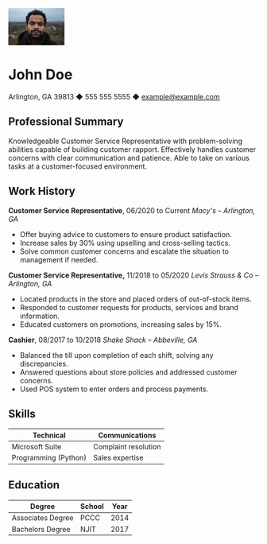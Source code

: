 ![johndoe](johndoe.jpeg)

# John Doe
Arlington, GA 39813 ◆ 555 555 5555 ◆ example@example.com

## Professional Summary

Knowledgeable Customer Service Representative with problem-solving abilities capable of building
customer rapport. Effectively handles customer concerns with clear communication and patience. Able to
take on various tasks at a customer-focused environment.

## Work History

**Customer Service Representative**, 06/2020 to Current *Macy's – Arlington,  GA*

* Offer buying advice to  customers to ensure product  satisfaction.
* Increase sales by 30% using  upselling and cross-selling  tactics.
* Solve common customer concerns  and escalate the situation to management if needed.

 **Customer Service Representative,** 11/2018 to 05/2020 *Levis Strauss & Co – Arlington, GA*

* Located products in the store and placed orders  of out-of-stock items.
* Responded to customer requests for products, services and brand information.
* Educated customers on promotions, increasing sales by 15%.

**Cashier**, 08/2017 to 10/2018 *Shake Shack – Abbeville, GA*

* Balanced the till upon completion of each shift, solving any discrepancies.
* Answered questions about store policies and  addressed customer concerns.
* Used POS system to enter orders and process  payments.

 ## Skills

| **Technical**        | **Communications**   |
| -------------------- | -------------------- |
| Microsoft Suite      | Complaint resolution |
| Programming (Python) | Sales expertise      |

## Education

| **Degree**        | **School** | **Year** |
| ----------------- | ---------- | -------- |
| Associates Degree | PCCC       | 2014     |
| Bachelors Degree  | NJIT       | 2017     |

